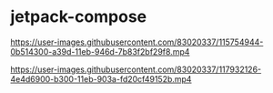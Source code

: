 # jetpack-compose
https://user-images.githubusercontent.com/83020337/115754944-0b514300-a39d-11eb-946d-7b83f2bf29f8.mp4

https://user-images.githubusercontent.com/83020337/117932126-4e4d6900-b300-11eb-903a-fd20cf49152b.mp4
